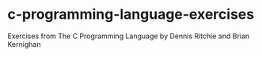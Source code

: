 # c-programming-language-exercises
Exercises from The C Programming Language by Dennis Ritchie and Brian Kernighan
